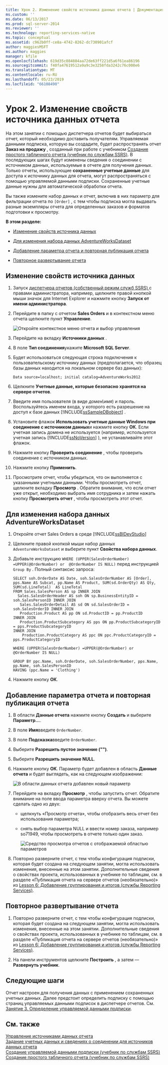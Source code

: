 ```yaml
---
title: Урок 2. Изменение свойств источника данных отчета | Документация Майкрософт
ms.custom: ''
ms.date: 06/13/2017
ms.prod: sql-server-2014
ms.reviewer: ''
ms.technology: reporting-services-native
ms.topic: conceptual
ms.assetid: c962b0ff-ce8a-4742-8262-dc730901afcf
author: maggiesMSFT
ms.author: maggies
manager: kfile
ms.openlocfilehash: 619d35c084884aa72de63ff221d5a6f61ea86196
ms.sourcegitcommit: f40fa47619512a9a9c3e3258fda3242c76c008e6
ms.translationtype: MT
ms.contentlocale: ru-RU
ms.lasthandoff: 05/23/2019
ms.locfileid: "66108490"
---
```

# <a name="lesson-2-modifying-the-report-data-source-properties"></a>Урок 2. Изменение свойств источника данных отчета
  На этом занятии с помощью диспетчера отчетов будет выбираться отчет, который необходимо доставить получателям. Управляемая данными подписка, которую вы создадите, будет распространять отчет **Заказ на продажу** , созданный при работе с учебником [Создание простого табличного отчета (учебник по службам SSRS)](../reporting-services/create-a-basic-table-report-ssrs-tutorial.md). В последующих шагах будут изменены сведения о соединении с источником данных, используемые в отчете для получения данных. Только отчеты, использующие **сохраненные учетные данные** для доступа к источнику данных для отчета, могут распространяться с помощью управляемой данными подписки. Сохраненные учетные данные нужны для автоматической обработки отчета.  
  
 Вы также измените набор данных и отчет, включив в них параметр для фильтрации отчета по `[Order]` , с тем чтобы подписка могла выдавать разные экземпляры отчета для определенных заказов и форматов подготовки к просмотру.  
  
 **В этом разделе:**  
  
-   [Изменение свойств источника данных](#bkmk_modify_datasource)  
  
-   [Для изменения набора данных AdventureWorksDataset](#bkmk_modify_dataset)  
  
-   [Добавление параметра отчета и повторная публикация отчета](#bkmk_add_reportparameter)  
  
-   [Повторное развертывание отчета](#bkmk_redeploy)  
  
##  <a name="bkmk_modify_datasource"></a> Изменение свойств источника данных  
  
1.  Запуск [диспетчера отчетов &#40;собственный режим служб SSRS&#41; ](../../2014/reporting-services/report-manager-ssrs-native-mode.md) с правами администратора, например, щелкните правой кнопкой мыши значок для Internet Explorer и нажмите кнопку **Запуск от имени администратора**.  
  
2.  Перейдите в папку с отчетом **Sales Orders** и в контекстном меню отчета щелкните пункт **Управление**.  
  
     ![Откройте контекстное меню отчета и выбор управления](../../2014/tutorials/media/ssrs-tutorial-datadriven-manage-report.gif "откройте контекстное меню отчета и выбор управления")  
  
3.  Перейдите на вкладку **Источники данных** .  
  
4.  В поле **Тип соединения**укажите **Microsoft SQL Server**.  
  
5.  Будет использоваться следующая строка подключения к пользовательскому источнику данных (предполагается, что образец базы данных находится на локальном сервере баз данных):  
  
    ```  
    Data source=localhost; initial catalog=AdventureWorks2012  
    ```  
  
6.  Щелкните **Учетные данные, которые безопасно хранятся на сервере отчетов**.  
  
7.  Введите имя пользователя (в виде *домен\имя*) и пароль. Воспользуйтесь именем входа, у которого есть разрешение на доступ к базе данных [!INCLUDE[ssSampleDBobject](../includes/sssampledbobject-md.md)] .  
  
8.  Установите флажок **Использовать учетные данные Windows при соединение с источником данных**и нажмите кнопку **ОК**. Если учетная запись домена не используется (например, используется учетная запись [!INCLUDE[ssNoVersion](../includes/ssnoversion-md.md)] ), не устанавливайте этот флажок.  
  
9. Нажмите кнопку **Проверить соединение** , чтобы проверить соединение с источником данных.  
  
10. Нажмите кнопку **Применить**.  
  
11. Просмотрите отчет, чтобы убедиться, что он выполняется с указанными учетными данными. Чтобы просмотреть отчет, щелкните вкладку **Просмотр** . Обратите внимание, что если отчет уже открыт, необходимо выбрать имя сотрудника и затем нажать кнопку **Просмотреть отчет** , чтобы просмотреть этот отчет.  
  
##  <a name="bkmk_modify_dataset"></a> Для изменения набора данных AdventureWorksDataset  
  
1.  Откройте отчет Sales Orders в среде [!INCLUDE[ssBIDevStudio](../includes/ssbidevstudio-md.md)]  
  
2.  Щелкните правой кнопкой мыши набор данных `AdventureWorksDataset` и выберите пункт **Свойства набора данных**.  
  
3.  Добавьте инструкцию `WHERE (UPPER(SalesOrderNumber) =UPPER(@OrderNumber) or  @OrderNumber IS NULL)` перед инструкцией `Group By` . Полный синтаксис запроса:  
  
    ```  
    SELECT soh.OrderDate AS Date, soh.SalesOrderNumber AS [Order], pps.Name AS Subcat, pp.Name AS Product, SUM(sd.OrderQty) AS Qty, SUM(sd.LineTotal)  AS LineTotal  
    FROM Sales.SalesPerson AS sp INNER JOIN  
      Sales.SalesOrderHeader AS soh ON sp.BusinessEntityID = soh.SalesPersonID INNER JOIN  
       Sales.SalesOrderDetail AS sd ON sd.SalesOrderID = soh.SalesOrderID INNER JOIN  
       Production.Product AS pp ON sd.ProductID = pp.ProductID  
    INNER JOIN  
       Production.ProductSubcategory AS pps ON pp.ProductSubcategoryID = pps.ProductSubcategoryID   
    INNER JOIN  
        Production.ProductCategory AS ppc ON ppc.ProductCategoryID = pps.ProductCategoryID  
  
    WHERE (UPPER(SalesOrderNumber) =UPPER(@OrderNumber) or  @OrderNumber IS NULL)  
  
    GROUP BY ppc.Name, soh.OrderDate, soh.SalesOrderNumber, pps.Name, pp.Name, soh.SalesPersonID  
    HAVING (ppc.Name = 'Clothing')  
    ```  
  
4.  Нажмите кнопку **ОК**.  
  
##  <a name="bkmk_add_reportparameter"></a> Добавление параметра отчета и повторная публикация отчета  
  
1.  В области **Данные отчета** нажмите кнопку **Создать** и выберите **Параметр...**.  
  
2.  В поле **Имя**введите `OrderNumber`.  
  
3.  В поле **Подсказка**введите `OrderNumber`.  
  
4.  Выберите **Разрешить пустое значение ("")**.  
  
5.  Выберите **Разрешить значение NULL**.  
  
6.  Нажмите кнопку **ОК**. Параметр будет добавлен в область **Данные отчета** и будет выглядеть, как на следующем изображении:  
  
     ![В области данных отчета добавлен новый параметр](../../2014/tutorials/media/ssrs-tutorial-datadriven-parameter.gif "новый параметр добавлен в область данных отчета")  
  
7.  Перейдите на вкладку **Просмотр** , чтобы запустить отчет. Обратите внимание на поле ввода параметра вверху отчета. Вы можете сделать одно из двух:  
  
    -   щелкнуть «Просмотр отчета», чтобы отобразить весь отчет без использования параметра;  
  
    -   снять выбор параметра NULL и ввести номер заказа, например so71949, чтобы просмотреть в отчете только один заказ.  
  
         ![Средство просмотра отчетов с отображаемой областью параметров](../../2014/tutorials/media/ssrs-tutorial-datadriven-reportviewer-parameter.gif "средство просмотра отчетов с отображаемой областью параметров")  
  
8.  Повторно разверните отчет, с тем чтобы конфигурация подписки, которая будет создана на следующем занятии, могла использовать изменения, внесенные на этом занятии. Дополнительные сведения о свойствах проекта, использованных в учебнике по таблицам, см. в разделе «Публикация отчета на сервере отчетов (необязательно)» из [Lesson 6: Добавление группирования и итогов (службы Reporting Services)](../reporting-services/lesson-6-adding-grouping-and-totals-reporting-services.md).  
  
##  <a name="bkmk_redeploy"></a> Повторное развертывание отчета  
  
1.  Повторно разверните отчет, с тем чтобы конфигурация подписки, которая будет создана на следующем занятии, могла использовать изменения, внесенные на этом занятии. Дополнительные сведения о свойствах проекта, использованных в учебнике по таблицам, см. в разделе «Публикация отчета на сервере отчетов (необязательно)» из [Lesson 6: Добавление группирования и итогов (службы Reporting Services)](../reporting-services/lesson-6-adding-grouping-and-totals-reporting-services.md).  
  
2.  На панели инструментов щелкните **Построить** , а затем ― **Развернуть учебник**.  
  
## <a name="next-steps"></a>Следующие шаги  
 Отчет настроен для получения данных с применением сохраненных учетных данных. Далее предстоит определить подписку с помощью страниц управляемых данными подписок в диспетчере отчетов. См. [Занятие 3. Определение управляемой данными подписки](../reporting-services/lesson-3-defining-a-data-driven-subscription.md).  
  
## <a name="see-also"></a>См. также  
 [Управление источниками данных отчета](report-data/manage-report-data-sources.md)   
 [Задание учетных данных и сведениях о соединении для источников данных отчета](report-data/specify-credential-and-connection-information-for-report-data-sources.md)   
 [Создание управляемой данными подписки (учебник по службам SSRS)](../reporting-services/create-a-data-driven-subscription-ssrs-tutorial.md)   
 [Создание простого табличного отчета (учебник по службам SSRS)](../reporting-services/create-a-basic-table-report-ssrs-tutorial.md)  
  
  

